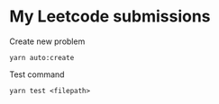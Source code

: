 # My Leetcode submissions

Create new problem

```
yarn auto:create
```

Test command

```
yarn test <filepath>
```
